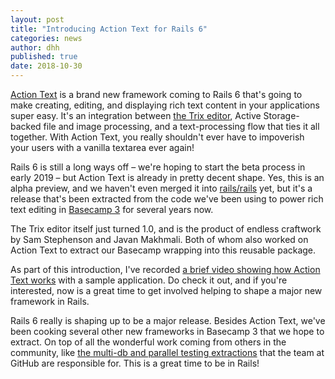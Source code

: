 ```yaml
---
layout: post
title: "Introducing Action Text for Rails 6"
categories: news
author: dhh
published: true
date: 2018-10-30
---
```


[Action Text](https://github.com/rails/actiontext) is a brand new framework coming to Rails 6 that's going to make creating, editing, and displaying rich text content in your applications super easy. It's an integration between [the Trix editor](https://trix-editor.org), Active Storage-backed file and image processing, and a text-processing flow that ties it all together. With Action Text, you really shouldn't ever have to impoverish your users with a vanilla textarea ever again!

Rails 6 is still a long ways off – we're hoping to start the beta process in early 2019 – but Action Text is already in pretty decent shape. Yes, this is an alpha preview, and we haven't even merged it into [rails/rails](http://github.com/rails/rails/) yet, but it's a release that's been extracted from the code we've been using to power rich text editing in [Basecamp 3](https://basecamp.com) for several years now.

The Trix editor itself just turned 1.0, and is the product of endless craftwork by Sam Stephenson and Javan Makhmali. Both of whom also worked on Action Text to extract our Basecamp wrapping into this reusable package.

As part of this introduction, I've recorded [a brief video showing how Action Text works](https://youtu.be/HJZ9TnKrt7Q) with a sample application. Do check it out, and if you're interested, now is a great time to get involved helping to shape a major new framework in Rails.

Rails 6 really is shaping up to be a major release. Besides Action Text, we've been cooking several other new frameworks in Basecamp 3 that we hope to extract. On top of all the wonderful work coming from others in the community, like [the multi-db and parallel testing extractions](https://speakerdeck.com/eileencodes/railsconf-2018-the-future-of-rails-6-scalable-by-default) that the team at GitHub are responsible for. This is a great time to be in Rails!